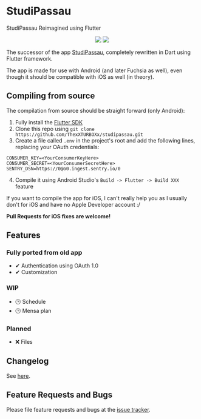 # StudiPassau

StudiPassau Reimagined using Flutter

<p align="center">
  <a href="https://travis-ci.com/ThexXTURBOXx/studipassau"><img src="https://travis-ci.com/ThexXTURBOXx/studipassau.svg?branch=master"></a>
  <a href="https://app.localizely.com/projects/32cea4c8-ff53-4e34-94d8-bcdc8643b236/main/translations?sort=key_asc"><img src="https://img.shields.io/localizely/progress/32cea4c8-ff53-4e34-94d8-bcdc8643b236?token=f14c2f1c209f43aea381e31e9107ee7f2b4986ec270e4575b18a120dc035c459"></a>
</p>

The successor of the app [StudiPassau](https://play.google.com/store/apps/details?id=studip_uni_passau.femtopedia.de.unipassaustudip),
completely rewritten in Dart using Flutter framework.

The app is made for use with Android (and later Fuchsia as well), even though it should be compatible with iOS as well (in theory).

## Compiling from source

The compilation from source should be straight forward (only Android):

1. Fully install the [Flutter SDK](https://flutter.dev/docs/get-started/install)
2. Clone this repo using `git clone https://github.com/ThexXTURBOXx/studipassau.git`
3. Create a file called `.env` in the project's root and add the following lines, replacing your OAuth credentials:
```
CONSUMER_KEY=<YourConsumerKeyHere>
CONSUMER_SECRET=<YourConsumerSecretHere>
SENTRY_DSN=https://0@o0.ingest.sentry.io/0
```
4. Compile it using Android Studio's `Build -> Flutter -> Build XXX` feature

If you want to compile the app for iOS, I can't really help you as I usually don't for iOS and have no Apple Developer account :/

**Pull Requests for iOS fixes are welcome!**

## Features

### Fully ported from old app

 - ✔ Authentication using OAuth 1.0
 - ✔ Customization

### WIP

 - 🕒 Schedule
 - 🕒 Mensa plan

### Planned

 - ❌ Files

## Changelog

See [here](https://github.com/ThexXTURBOXx/studipassau/releases).

## Feature Requests and Bugs

Please file feature requests and bugs at the [issue tracker](https://github.com/ThexXTURBOXx/studipassau/issues).
